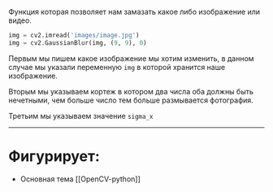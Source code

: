 Функция которая позволяет нам замазать какое либо изображение или видео.

```python
img = cv2.imread('images/image.jpg')
img = cv2.GaussianBlur(img, (9, 9), 0)
```

Первым мы пишем какое изображение мы хотим изменить, в данном случае мы указали переменную `img` в которой хранится наше изображение.

Вторым мы указываем кортеж в котором два числа оба должны быть нечетными, чем больше число тем больше размывается фотография. 

Третьим мы указываем значение `sigma_x`

---
# Фигурирует:
*  Основная тема [[OpenCV-python]]

